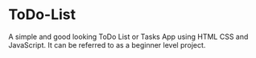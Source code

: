 # ToDo-List


 A simple and good looking ToDo List or Tasks App using HTML CSS and JavaScript.
 It can be referred to  as a beginner level project.
